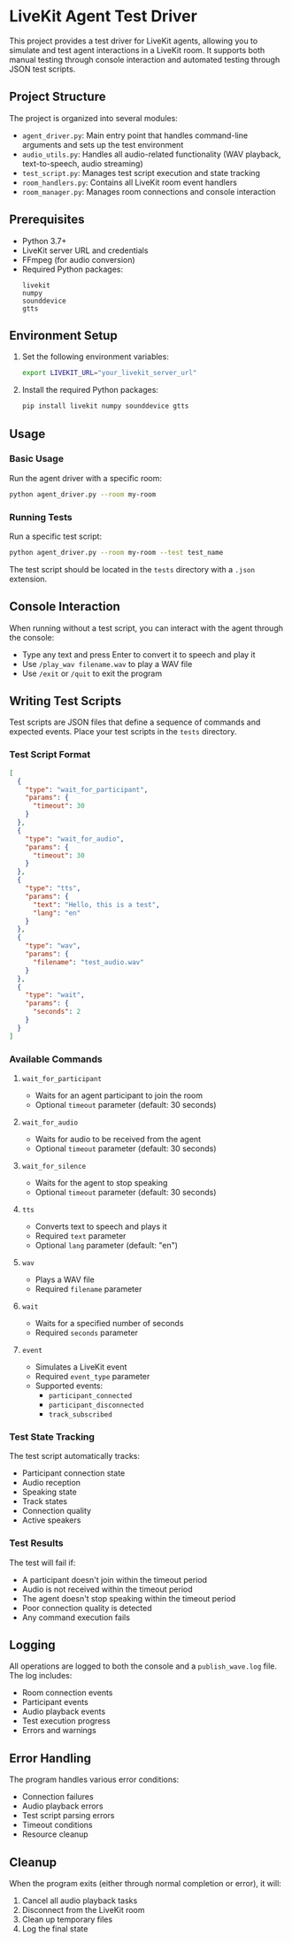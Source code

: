 # LiveKit Agent Test Driver

This project provides a test driver for LiveKit agents, allowing you to simulate and test agent interactions in a LiveKit room. It supports both manual testing through console interaction and automated testing through JSON test scripts.

## Project Structure

The project is organized into several modules:

- `agent_driver.py`: Main entry point that handles command-line arguments and sets up the test environment
- `audio_utils.py`: Handles all audio-related functionality (WAV playback, text-to-speech, audio streaming)
- `test_script.py`: Manages test script execution and state tracking
- `room_handlers.py`: Contains all LiveKit room event handlers
- `room_manager.py`: Manages room connections and console interaction

## Prerequisites

- Python 3.7+
- LiveKit server URL and credentials
- FFmpeg (for audio conversion)
- Required Python packages:
  ```
  livekit
  numpy
  sounddevice
  gtts
  ```

## Environment Setup

1. Set the following environment variables:
   ```bash
   export LIVEKIT_URL="your_livekit_server_url"
   ```

2. Install the required Python packages:
   ```bash
   pip install livekit numpy sounddevice gtts
   ```

## Usage

### Basic Usage

Run the agent driver with a specific room:

```bash
python agent_driver.py --room my-room
```

### Running Tests

Run a specific test script:

```bash
python agent_driver.py --room my-room --test test_name
```

The test script should be located in the `tests` directory with a `.json` extension.

## Console Interaction

When running without a test script, you can interact with the agent through the console:

- Type any text and press Enter to convert it to speech and play it
- Use `/play_wav filename.wav` to play a WAV file
- Use `/exit` or `/quit` to exit the program

## Writing Test Scripts

Test scripts are JSON files that define a sequence of commands and expected events. Place your test scripts in the `tests` directory.

### Test Script Format

```json
[
  {
    "type": "wait_for_participant",
    "params": {
      "timeout": 30
    }
  },
  {
    "type": "wait_for_audio",
    "params": {
      "timeout": 30
    }
  },
  {
    "type": "tts",
    "params": {
      "text": "Hello, this is a test",
      "lang": "en"
    }
  },
  {
    "type": "wav",
    "params": {
      "filename": "test_audio.wav"
    }
  },
  {
    "type": "wait",
    "params": {
      "seconds": 2
    }
  }
]
```

### Available Commands

1. `wait_for_participant`
   - Waits for an agent participant to join the room
   - Optional `timeout` parameter (default: 30 seconds)

2. `wait_for_audio`
   - Waits for audio to be received from the agent
   - Optional `timeout` parameter (default: 30 seconds)

3. `wait_for_silence`
   - Waits for the agent to stop speaking
   - Optional `timeout` parameter (default: 30 seconds)

4. `tts`
   - Converts text to speech and plays it
   - Required `text` parameter
   - Optional `lang` parameter (default: "en")

5. `wav`
   - Plays a WAV file
   - Required `filename` parameter

6. `wait`
   - Waits for a specified number of seconds
   - Required `seconds` parameter

7. `event`
   - Simulates a LiveKit event
   - Required `event_type` parameter
   - Supported events:
     - `participant_connected`
     - `participant_disconnected`
     - `track_subscribed`

### Test State Tracking

The test script automatically tracks:
- Participant connection state
- Audio reception
- Speaking state
- Track states
- Connection quality
- Active speakers

### Test Results

The test will fail if:
- A participant doesn't join within the timeout period
- Audio is not received within the timeout period
- The agent doesn't stop speaking within the timeout period
- Poor connection quality is detected
- Any command execution fails

## Logging

All operations are logged to both the console and a `publish_wave.log` file. The log includes:
- Room connection events
- Participant events
- Audio playback events
- Test execution progress
- Errors and warnings

## Error Handling

The program handles various error conditions:
- Connection failures
- Audio playback errors
- Test script parsing errors
- Timeout conditions
- Resource cleanup

## Cleanup

When the program exits (either through normal completion or error), it will:
1. Cancel all audio playback tasks
2. Disconnect from the LiveKit room
3. Clean up temporary files
4. Log the final state 
